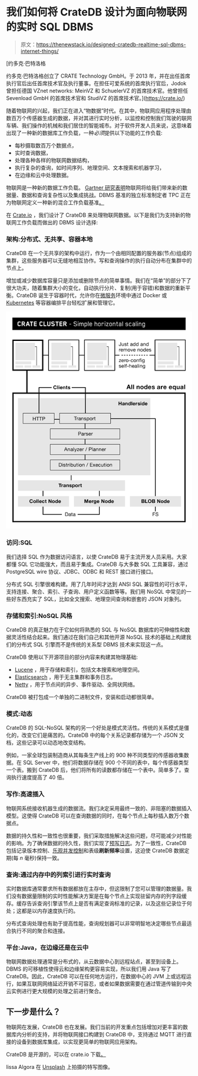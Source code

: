 # 我们如何将 CrateDB 设计为面向物联网的实时 SQL DBMS

> 原文：<https://thenewstack.io/designed-cratedb-realtime-sql-dbms-internet-things/>

[](https://crate.io/)

 [约多克·巴特洛格

约多克·巴特洛格创立了 CRATE Technology GmbH。于 2013 年，并在出任首席执行官后出任首席技术官及执行董事。在担任可爱系统的首席执行官后，Jodok 曾担任德国 VZnet networks: MeinVZ 和 SchuelerVZ 的首席技术官。他曾担任 Sevenload GmbH 的首席技术官和 StudiVZ 的首席技术官。](https://crate.io/) [](https://crate.io/)

随着物联网的兴起，我们正在进入“物数据”时代。在其中，物联网应用程序处理由数百万个传感器生成的数据，并对其进行实时分析，以监控和控制我们驾驶的联网车辆、我们操作的机械和我们居住的智能城市。对于软件开发人员来说，这意味着出现了一种新的数据库工作负载，一种*必须*提供以下功能的工作负载:

*   每秒摄取数百万个数据点，
*   实时查询数据，
*   处理各种各样的物联网数据结构，
*   执行复杂的查询，如时间序列、地理空间、文本搜索和机器学习，
*   在边缘和云中处理数据。

物联网是一种新的数据工作负载。 [Gartner 研究表明](http://www.gartner.com/smarterwithgartner/transform-your-business-with-iot-analytics/)物联网将给我们带来新的数据量、数据和查询复杂性以及集成挑战。DBMS 基准的独立标准制定者 TPC 正在为物联网定义一种新的混合工作负载基准[。](http://www.tpc.org/tpcx-iot/default.asp)

在 [Crate.io](https://crate.io/) ，我们设计了 CrateDB 来处理物联网数据。以下是我们为支持新的物联网工作负载而做出的 DBMS 设计选择:

### 架构:分布式、无共享、容器本地

CrateDB 在一个无共享的架构中运行，作为一个由相同配置的服务器(节点)组成的集群，这些服务器可以无缝地相互协作。写和查询操作的执行自动分布在集群中的节点上。

增加或减少数据库容量只是添加或删除节点的简单事情。我们在“简单”的部分下了很大功夫，随着集群大小的变化，自动执行分片、复制(用于容错)和数据的重新平衡。CrateDB 诞生于容器时代，允许你在[微服务](/category/microservices/)环境中通过 Docker 或 [Kubernetes](/category/kubernetes/) 等容器编排平台轻松扩展和管理它。

![](img/c9d4d2c00b47a88bd268c2b4075a6831.png)

### 访问:SQL

我们选择 SQL 作为数据访问语言，以使 CrateDB 易于主流开发人员采用。大家都懂 SQL 它功能强大，而且易于集成。CrateDB 与大多数 SQL 工具兼容，通过 PostgreSQL wire 协议、JDBC、ODBC 和 REST 接口进行接口。

分布式 SQL 引擎很难构建。用了几年时间才达到 ANSI SQL 兼容性的可行水平，支持连接、聚合、索引、子查询、用户定义函数等等。我们用 NoSQL 中常见的一些好东西充实了 SQL，比如全文搜索、地理空间查询和嵌套的 JSON 对象列。

### 存储和索引:NoSQL 风格

CrateDB 的真正魅力在于它如何将熟悉的 SQL 与 NoSQL 数据库的可伸缩性和数据灵活性结合起来。我们通过在我们自己和其他开源 NoSQL 技术的基础上构建我们的分布式 SQL 引擎而不是传统的关系型 DBMS 技术来实现这一点。

CrateDB 使用以下开源项目的部分内容来构建其物理基础:

*   [Lucene](https://lucene.apache.org/) ，用于存储和索引，包括文本搜索和地理空间。
*   [Elasticsearch](https://github.com/elastic/elasticsearch) ，用于无主集群和事务日志。
*   [Netty](https://netty.io/) ，用于节点间的异步、事件驱动、全网状网络。

CrateDB 被打包成一个单独的二进制文件，安装和启动都很简单。

### 模式:动态

CrateDB 的 SQL-NoSQL 架构的另一个好处是模式灵活性。传统的关系模式是僵化的，改变它们是痛苦的。CrateDB 中的每个关系记录都存储为一个 JSON 文档，这些记录可以动态地改变结构。

例如，一家全球包装制造商从其每条生产线上的 900 种不同类型的传感器收集数据。在 SQL Server 中，他们将数据存储在 900 个不同的表中，每个传感器类型一个表。搬到 CrateDB 后，他们将所有的读数都存储在一个表中。简单多了。查询执行速度提高了 40 倍。

### 写作:高速插入

物联网系统接收机器生成的数据流。我们决定采用最终一致的、非阻塞的数据插入模型。这使得 CrateDB 可以在查询数据的同时，在每个节点上每秒插入数万个数据点。

数据的持久性和一致性也很重要，我们采取措施解决这些问题，尽可能减少对性能的影响。为了确保数据的持久性，我们实现了[预写日志](https://en.wikipedia.org/wiki/Write-ahead_logging)。为了一致性，CrateDB 包括记录版本控制、[乐观并发控制](https://en.wikipedia.org/wiki/Optimistic_concurrency_control)和表级**刷新频率**设置，这迫使 CrateDB 数据定期(每 *n* 毫秒)保持一致。

### 查询:通过内存中的列索引进行实时查询

实时数据库通常要求所有数据都放在主存中，但这限制了您可以管理的数据量。我们没有数据量限制的实时性能解决方案是在每个节点上实现驻留内存的列字段缓存。缓存告诉查询引擎该节点上是否有满足查询标准的记录，以及这些记录位于何处；这都是以内存速度执行的。

分布式查询处理也有助于提高性能，查询规划器可以非常明智地决定哪些节点最适合执行不同的聚合和连接。

### 平台:Java，在边缘还是在云中

物联网数据处理通常是分布式的，从云数据中心到远程站点，甚至到设备上。DBMS 的可移植性使得云和边缘架构更容易实现，所以我们用 Java 写了 CrateDB。因此，CrateDB 可以在任何地方运行，在数据中心的 JVM 上或远程运行，如果互联网网络延迟开销不可容忍，或者如果数据需要在通过管道传输到中央云实例进行更大规模的处理之前进行聚合。

## 下一步是什么？

物联网在发展，CrateDB 也在发展。我们当前的开发重点包括增加对更丰富的数据库内分析的支持，并将物联网接口构建到 CrateDB 中，支持通过 MQTT 进行直接的设备到数据库集成，以实现更简单的物联网应用架构。

CrateDB 是开源的，可以在 crate.io 下载[。](https://crate.io/download/)

lissa Algora 在 [Unsplash](https://unsplash.com/?utm_source=unsplash&utm_medium=referral&utm_content=creditCopyText) 上拍摄的特写图像。

<svg xmlns:xlink="http://www.w3.org/1999/xlink" viewBox="0 0 68 31" version="1.1"><title>Group</title> <desc>Created with Sketch.</desc></svg>